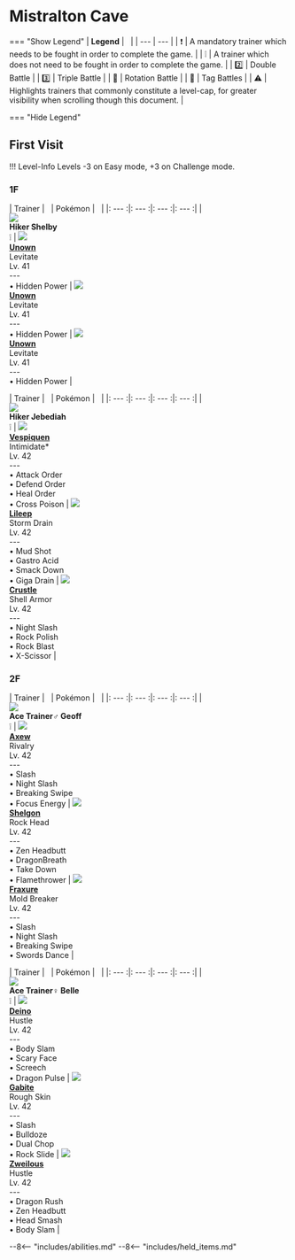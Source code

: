 # Mistralton Cave

=== "Show Legend"
    | __Legend__ | &nbsp; |
    | --- | --- |
    | :exclamation: | A mandatory trainer which needs to be fought in order to complete the game. |
    | :grey_exclamation: | A trainer which does not need to be fought in order to complete the game. |
    | :two:  | Double Battle | 
    |  :three:  | Triple Battle |
    | :arrows_counterclockwise:  | Rotation Battle |
    | :handshake: | Tag Battles |
    | :warning: | Highlights trainers that commonly constitute a level-cap, for greater visibility when scrolling though this document. |

=== "Hide Legend"
&nbsp;

## First Visit

!!! Level-Info
    Levels -3 on Easy mode, +3 on Challenge mode.


### 1F

| Trainer | &nbsp; | Pokémon | &nbsp; |
|: --- :|: --- :|: --- :|: --- :|
| <br>![][HikerShelby]<br>__Hiker Shelby__<br>:grey_exclamation:  | ![][201] <br> __[Unown]__ <br>Levitate<br>Lv. 41<br>---<br>• Hidden Power | ![][201] <br> __[Unown]__ <br>Levitate<br>Lv. 41<br>---<br>• Hidden Power | ![][201] <br> __[Unown]__ <br>Levitate<br>Lv. 41<br>---<br>• Hidden Power |

| Trainer | &nbsp; | Pokémon | &nbsp; |
|: --- :|: --- :|: --- :|: --- :|
| <br>![][HikerJebediah]<br>__Hiker Jebediah__<br>:grey_exclamation:  | ![][416] <br> __[Vespiquen]__ <br>Intimidate*<br>Lv. 42<br>---<br>• Attack Order<br>• Defend Order<br>• Heal Order<br>• Cross Poison | ![][345] <br> __[Lileep]__ <br>Storm Drain<br>Lv. 42<br>---<br>• Mud Shot<br>• Gastro Acid<br>• Smack Down<br>• Giga Drain | ![][558] <br> __[Crustle]__ <br>Shell Armor<br>Lv. 42<br>---<br>• Night Slash<br>• Rock Polish<br>• Rock Blast<br>• X-Scissor |


### 2F

| Trainer | &nbsp; | Pokémon | &nbsp; |
|: --- :|: --- :|: --- :|: --- :|
| <br>![][AceTrainer♂Geoff]<br>__Ace Trainer♂ Geoff__<br>:grey_exclamation:  | ![][610] <br> __[Axew]__ <br>Rivalry<br>Lv. 42<br>---<br>• Slash<br>• Night Slash<br>• Breaking Swipe<br>• Focus Energy | ![][372] <br> __[Shelgon]__ <br>Rock Head<br>Lv. 42<br>---<br>• Zen Headbutt<br>• DragonBreath<br>• Take Down<br>• Flamethrower | ![][611] <br> __[Fraxure]__ <br>Mold Breaker<br>Lv. 42<br>---<br>• Slash<br>• Night Slash<br>• Breaking Swipe<br>• Swords Dance |

| Trainer | &nbsp; | Pokémon | &nbsp; |
|: --- :|: --- :|: --- :|: --- :|
| <br>![][AceTrainer♀Belle]<br>__Ace Trainer♀ Belle__<br>:grey_exclamation:  | ![][633] <br> __[Deino]__ <br>Hustle<br>Lv. 42<br>---<br>• Body Slam<br>• Scary Face<br>• Screech<br>• Dragon Pulse | ![][444] <br> __[Gabite]__ <br>Rough Skin<br>Lv. 42<br>---<br>• Slash<br>• Bulldoze<br>• Dual Chop<br>• Rock Slide | ![][634] <br> __[Zweilous]__ <br>Hustle<br>Lv. 42<br>---<br>• Dragon Rush<br>• Zen Headbutt<br>• Head Smash<br>• Body Slam |





--8<-- "includes/abilities.md"
--8<-- "includes/held_items.md"

[HikerShelby]: ../img/Trainers/Hiker.gif
[201]: ../img/animated/201.gif
[Unown]: ../../pokemons/201/
[HikerJebediah]: ../img/Trainers/Hiker.gif
[416]: ../img/animated/416.gif
[Vespiquen]: ../../pokemons/416/
[345]: ../img/animated/345.gif
[Lileep]: ../../pokemons/345/
[558]: ../img/animated/558.gif
[Crustle]: ../../pokemons/558/
[AceTrainer♂Geoff]: ../img/Trainers/Ace_Trainer_Male.gif
[610]: ../img/animated/610.gif
[Axew]: ../../pokemons/610/
[372]: ../img/animated/372.gif
[Shelgon]: ../../pokemons/372/
[611]: ../img/animated/611.gif
[Fraxure]: ../../pokemons/611/
[AceTrainer♀Belle]: ../img/Trainers/Ace_Trainer_Female.gif
[633]: ../img/animated/633.gif
[Deino]: ../../pokemons/633/
[444]: ../img/animated/444.gif
[Gabite]: ../../pokemons/444/
[634]: ../img/animated/634.gif
[Zweilous]: ../../pokemons/634/
